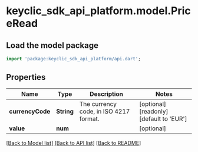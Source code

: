 # keyclic_sdk_api_platform.model.PriceRead

## Load the model package
```dart
import 'package:keyclic_sdk_api_platform/api.dart';
```

## Properties
Name | Type | Description | Notes
------------ | ------------- | ------------- | -------------
**currencyCode** | **String** | The currency code, in ISO 4217 format. | [optional] [readonly] [default to 'EUR']
**value** | **num** |  | [optional] 

[[Back to Model list]](../README.md#documentation-for-models) [[Back to API list]](../README.md#documentation-for-api-endpoints) [[Back to README]](../README.md)


